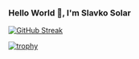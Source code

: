 ### Hello World 👋, I'm Slavko Solar

[![GitHub Streak](https://streak-stats.demolab.com?user=okvalsralos&theme=tokyonight&hide_border=true&background=FFFFFF00)](https://git.io/streak-stats)

[![trophy](https://github-profile-trophy.vercel.app/?username=okvalsralos&theme=tokyonight&rank=-?&column=4&no-bg=true&no-frame=true)](https://github.com/ryo-ma/github-profile-trophy)
